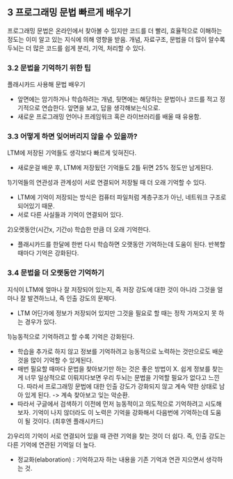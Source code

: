 ## 3 프로그래밍 문법 빠르게 배우기
 프로그래밍 문법은 온라인에서 찾아볼 수 있지만 코드를 더 빨리, 효율적으로 이해하는 정도는 이미 알고 있는 지식에 의해 영향을 받음.
 개념, 자료구조, 문법을 더 많이 알수록 두뇌는 더 많은 코드를 쉽게 분리, 기억, 처리할 수 있다.

### 3.2 문법을 기억하기 위한 팁
 플래시카드 사용해 문법 배우기
 - 앞면에는 암기하거나 학습하려는 개념, 뒷면에는 해당하는 문법이나 코드를 적고 정기적으로 연습한다. 앞면을 보고, 답을 생각해보는식으로.
 - 새로운 프로그래밍 언어나 프레임워크 혹은 라이브러리를 배울 때 유용함.

### 3.3 어떻게 하면 잊어버리지 않을 수 있을까?

LTM에 저장된 기억들도 생각보다 빠르게 잊혀진다.
 - 새로운걸 배운 후, LTM에 저장됬던 기억들도 2틀 뒤면 25% 정도만 남게된다.
 
 1)기억들의 연관성과 관계성이 서로 연결되어 저장될 때 더 오래 기억할 수 있다.
 - LTM에 기억이 저장되는 방식은 컴퓨터 파일처럼 계층구조가 아닌, 네트워크 구조로 되어있기 때문.
 - 서로 다른 사실들과 기억이 연결되어 있다.
 
 2)오랫동안(시간x, 기간o) 학습한 만큼 더 오래 기억한다.
 - 플래시카드를 한달에 한번 다시 학습하면 오랫동안 기억하는데 도움이 된다. 반복할 때마다 기억은 강화된다.

### 3.4 문법을 더 오랫동안 기억하기

 지식이 LTM에 얼마나 잘 저장되어 있는지, 즉 저장 강도에 대한 것이 아니라 그것을 얼마나 잘 발견하느냐, 즉 인출 강도의 문제다.
 - LTM 어딘가에 정보가 저장되어 있지만 그것을 필요로 할 때는 정작 가져오지 못 하는 경우가 있다.
 
 1)능동적으로 기억하려고 할 수록 기억은 강화된다.
 - 학습을 추가로 하지 않고 정보를 기억하려고 능동적으로 노력하는 것만으로도 배운 것을 많이 기억할 수 있게된다.
 - 매번 필요할 때마다 문법을 찾아보기만 하는 것은 좋은 방법이 X. 쉽게 정보를 찾는게 너무 일상적으로 이뤄지다보면 우리 두뇌는 문법을 기억할 필요가 없다고 느낀다. 따라서 프로그래밍 문법에 대한 인출 강도가 강화되지 않고 계속 약한 상태로 남아 있게 된다.
	-> 계속 찾아보고 잊는 악순환.
 - 따라서 구글에서 검색하기 이전에 먼저 능동적이고 의도적으로 기억하려고 시도해보자. 기억이 나지 않더라도 이 노력은 기억을 강화해서 다음번에 기억하는데 도움이 될 것이다. (최후엔 플래시카드)
 
 2)우리의 기억이 서로 연결되어 있을 때 관련 기억을 찾는 것이 더 쉽다. 즉, 인출 강도는 다른 기억에 연관된 기억일 더 높다.
 - 정교화(elaboration) : 기억하고자 하는 내용을 기존 기억과 연관 지으면서 생각하는 것.
 